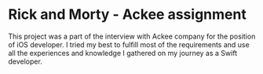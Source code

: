 # Rick and Morty - Ackee assignment

This project was a part of the interview with Ackee company for the position of iOS developer. 
I tried my best to fulfill most of the requirements and use all the experiences and knowledge I gathered on my journey as a Swift developer.
